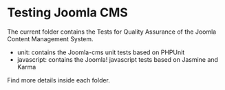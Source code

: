 Testing Joomla CMS
==========

The current folder contains the Tests for Quality Assurance of the Joomla Content Management System.

* unit: contains the Joomla-cms unit tests based on PHPUnit
* javascript: contains the Joomla! javascript tests based on Jasmine and Karma

Find more details inside each folder.

